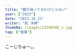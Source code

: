 ```yaml
---
title: "腹が減ってるわけじゃない"
year: ["2023"]
date: "2023.10.21"
writer: "乾 洋典"
thumbNa: /images/22398508_s.jpg
tag: ["食事"]
---
```


こーじちゅー。。
<!--

朝練はやたら疲れる。つかれるってかコスパが悪い。朝は身体が鈍ってるからまずダラダラしたランニングと長めのストレッチから始めなきゃいけない。そんで俺は長距離なのに結局ビルドもせんと朝のホームルームに行くことになる。 

出席確認の前に教室で早弁した。母さんが作ってくれたのは弁当？みたいなやつで、カインズで買った小さめの保温容器にご飯と甘辛の豚肉が入ってる。これがめっちゃうまい。俺の母親の料理はたぶんほっとするおふくろの味みたいな感じではないんだが普通においしい。 

 

友達と弁当を交換したりしたことが１、2かいあって、卵焼きとか食わせてもらったことあるんだけどその時にあぁー違うわってなったことを覚えてる。 

 

これはなんだろう、美味しいんだけどな。足りないし全然あきるからなー。 

 

一限は現文らしい。二限は数Aだったらしい。 

 

腹が減ったから購買に行く。買い食いしたいからっつっていくらか貰って来たのでそれをまんまジャラジャラポッケに入れて早足で向かう。 

 

うちの購買？学食？は控えめに言ってクソ。麺類とか丼物をそこで調理して作ってるらしいけどおかずもなんも無ぇしおかずもなんもない。公立の男子校ってことを理解してるのかがわかんない。それを食ってる奴らもなんなのかも知らん。 

俺は50円で売ってるフライドポテトとか大学芋とか鶏肉を揚げたやつが紙コップにはいったやつを殺到する男野郎たちの一員になって会計のオバサンに声を上げて50円玉3枚を渡して3つの紙コップをかっぱらった。 

 

 

 

ってフライドポテトをくわえながら部室棟に行く。 

 

 

 

 

俺の高校の学食はマジで貧相。 



(続く)

-->

